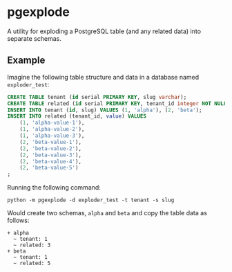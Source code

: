 # pgexplode

A utility for exploding a PostgreSQL table (and any related data) into separate schemas.


## Example

Imagine the following table structure and data in a database named `exploder_test`:

```sql
CREATE TABLE tenant (id serial PRIMARY KEY, slug varchar);
CREATE TABLE related (id serial PRIMARY KEY, tenant_id integer NOT NULL REFERENCES tenant(id), value varchar);
INSERT INTO tenant (id, slug) VALUES (1, 'alpha'), (2, 'beta');
INSERT INTO related (tenant_id, value) VALUES
    (1, 'alpha-value-1'),
    (1, 'alpha-value-2'),
    (1, 'alpha-value-3'),
    (2, 'beta-value-1'),
    (2, 'beta-value-2'),
    (2, 'beta-value-3'),
    (2, 'beta-value-4'),
    (2, 'beta-value-5')
;
```

Running the following command:

```
python -m pgexplode -d exploder_test -t tenant -s slug
```

Would create two schemas, `alpha` and `beta` and copy the table data as follows:

```
+ alpha
  ~ tenant: 1
  ~ related: 3
+ beta
  ~ tenant: 1
  ~ related: 5
```
